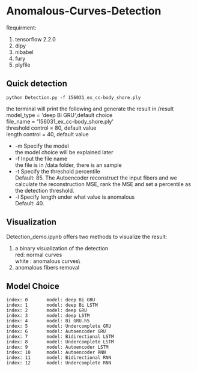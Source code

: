 # Anomalous-Curves-Detection

Requirment:
1. tensorflow 2.2.0
2. dipy
3. nibabel
4. fury 
5. plyfile

## Quick detection

```python Detection.py -f 156031_ex_cc-body_shore.ply ```

>
the terminal will print the following and generate the result in /result\
model_type          = 'deep Bi GRU',default choice\
file_name           = '156031_ex_cc-body_shore.ply'\
threshold control   = 80, default value\
length  control     = 40, default value



-  -m    Specify the model\
the model choice will be explained later
-  -f    Input the file name\
the file is in /data folder, there is an sample   
-  -t    Specify the threshold percentile\
Default: 85. The Autoencoder reconstruct the input fibers and we calculate the reconstruction MSE, rank the MSE and set a percentile as the detection threshold.  
-  -l    Specify length under what value is anomalous\
Default: 40. 

## Visualization 
Detection_demo.ipynb offers two methods to visualize the result:
1. a binary visualization of the detection\
red: normal curves\
white : anomalous curves\
2. anomalous fibers removal

## Model Choice 
```
index: 0       model: deep Bi GRU
index: 1       model: deep Bi LSTM
index: 2       model: deep GRU
index: 3       model: deep LSTM
index: 4       model: Bi GRU.h5
index: 5       model: Undercomplete GRU
index: 6       model: Autoencoder GRU
index: 7       model: Bidirectional LSTM
index: 8       model: Undercomplete LSTM
index: 9       model: Autoencoder LSTM
index: 10      model: Autoencoder RNN
index: 11      model: Bidirectional RNN
index: 12      model: Undercomplete RNN
```
